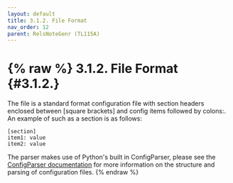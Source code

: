```yaml
---
layout: default
title: 3.1.2. File Format
nav_order: 12
parent: RelsNoteGenr (TL115A)
---
```

{% raw %}
3.1.2. File Format                                                                                             {#3.1.2.}
========================================================================================================================
The file is a standard format configuration file with section headers enclosed between [square brackets] and config
items followed by colons:.  An example of such as a section is as follows:

    [section]
    item1: value
    item2: value

The parser makes use of Python's built in ConfigParser, please see the
[ConfigParser documentation](https://docs.python.org/2/library/configparser.html) for more information on the structure
and parsing of configuration files.
{% endraw %}